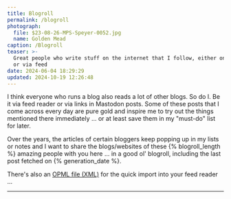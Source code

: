 ```yaml
---
title: Blogroll
permalink: /blogroll
photograph:
  file: $23-08-26-MPS-Speyer-0052.jpg
  name: Golden Mead
caption: /Blogroll
teaser: >-
  Great people who write stuff on the internet that I follow, either on Mastodon
  or via feed
date: 2024-06-04 18:29:29
updated: 2024-10-19 12:26:48
---
```


I think everyone who runs a blog also reads a lot of other blogs. So do I. Be it via feed reader or via links in Mastodon posts. Some of these posts that I come across every day are pure gold and inspire me to try out the things mentioned there immediately ... or at least save them in my "must-do" list for later.

Over the years, the articles of certain bloggers keep popping up in my lists or notes and I want to share the blogs/websites of these {% blogroll_length %} amazing people with you here ... in a good ol' blogroll, including the last post fetched on {% generation_date %}.

There's also an <a href="/{% blogroll_path %}" download="{% blogroll_path %}">OPML file (XML)</a> for the quick import into your feed reader ...

---
